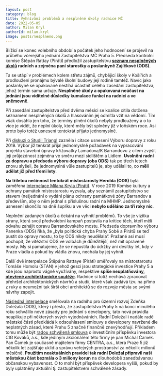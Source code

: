 ```yaml
---
layout: post
category: blog
title: Vyhnívání problémů a nesplněné úkoly radnice MČ
date: 2022-05-05
author: Milan Kryl
authorId: milan.kryl
image: posts/nesplneno.png
---
```


Blížící se konec volebního období a počátek jeho hodnocení se projevil na průběhu včerejšího jednání Zastupitelstva MČ Praha 5. Předseda kontrolní komise Štěpán Rattay (Piráti) předložil zastupitelstvu **[seznam nesplněných úkolů](https://usneseni.praha5.cz/#!Bod/92846) radních a zejména paní starostky a poslankyně Zajíčkové (ODS)**.  


Ta se utápí v problémech kolem střetu zájmů, chybějící školy v Košířích a prodloužení pronájmu bývalé školní budovy její rodině tamtéž. Navíc jako poslankyně se opakovaně nestíhá účastnit celého zasedání zastupitelstva, jehož termín sama určuje. **Nesplněné úkoly a opakovaná neúčast na jednání jsou viditelné důsledky kumulace funkcí na radnici a ve sněmovně**. 


Při zasedání zastupitelstva před dvěma měsíci se koalice cítila dotčena seznamem nesplněných úkolů a hlasováním jej odmítla vzít na vědomí. Tím však dosáhla jen toho, že termíny plnění úkolů nebyly prodlouženy a o to více je vidět, že neplní úkoly, které měly být splněny již v loňském roce. Asi proto bylo totéž usnesení tentokrát přijato jednomyslně.


Při [diskuzi o Studii Triangl](http://barrandov.org/zastupitele-resili-vyjezd-ze-sidliste-barrandov) zazněla i citace usnesení Výboru dopravy z roku 2019. Výbor již tenkrát přijal jednomyslně požadavek na vypracování projektu stavební úpravy křižovatky Lamačova/K Barrandovu z cílem zvýšit její průjezdnost zejména ve směru mezi sídlištěm a Lidlem. **Uvolnění radní za dopravu a předseda výboru dopravy (oba ODS)** tak po třech letech znovu slyšeli, že jednomyslná vůle zastupitelů je, aby udělali to, co **měli udělat již před třemi lety**. 


**Na tříletou nečinnost tentokrát místostarosty Herolda (ODS)** byla zaměřena [interpelace Milana Kryla (Piráti)](https://www.praha5.cz/interpelace/usneseni-komise-kultury-a-obnovy-pamatek-z-14-3-2019). V roce 2019 Komise kultury a ochrany památek místostarostu vyzvala, aby seznámil zastupitelstvo se stavem (ne)jednání o vydání plánu ochrany památkové zóny Barrandov a především, aby o něm jednal s příslušnou radní na MHMP. Jednomyslné usnesení skončilo na dně šuplíku a ve věci **nebylo uděláno za tři roky nic**.


Neplnění zadaných úkolů a čekání na vyhnití problémů. To vše je vizitka strany, která svojí předvolební kampaň postavila na kritice těch, kteří měli odvahu zahájit opravu Barrandovského mostu. Předseda dopravního výboru Panenka (ODS) říká, že „byla politická chyba Prahy Sobě a Pirátů se teď pustit do opravy mostu, to by ODS nikdy neudělala“. Pražané asi musí pochopit, že vítězství ODS ve volbách je důležitější, než mít opravené mosty. My si pamatujeme, že se nepustila do údržby ani desítky let, kdy v Praze vládla a pokud by vládla znovu, nechala by jej vyhnít.


Další dvě interpelace Štěpána Rattaye (Piráti) směřovaly na místostarostu Tomáše Homolu (STAN) v jehož gesci jsou strategické investice Prahy 5 a kde jsou naprosto vágně využívány, respektive **spíše neuplatňovány, [otevřené architektonické soutěže](https://www.praha5.cz/interpelace/architektonicka-soutez)**. Radnice si totiž nechává zpracovat přehršel architektonických návrhů a studií, které však zadává tzv. na přímo z ruky a neumožní tak širší obci architektů se do rozvoje města se svými návrhy zapojit.


[Následná interpelace](https://www.praha5.cz/interpelace/zasady-pro-spolupraci-s-investory) směřovala na radního pro územní rozvoj Zdeňka Doležala (ODS), který i přesto, že zastupitelstvo Prahy 5 na konci minulého roku schválilo nové zásady pro jednání s developery, tato nová pravidla neaplikuje při některých svých vyjednáváních. Radní Doležal i nadále radě městské části předkládá k odsouhlasení smlouvy s developery navržené dle neplatných zásad, které Prahu 5 značně finančně znevýhodňují. Příkladem tomu může být [radou schválená smlouva](https://usneseni.praha5.cz/usn/#!Bod/92612) o investičním příspěvku investora CIG Kováků, a.s., kde jediným akcionářem této firmy je pan Michal Čamek. Pan Čamek je současně majitelem firmy CENTRA, a.s., která Praze 5 již několik let zajišťuje uklid a správu veřejných prostranství za několik milionů měsíčně. **Použitím neaktuálních pravidel tak radní Doležal připravil naši městskou část bezmála o 3 miliony korun** na dlouhodobě zanedbávanou občanskou vybavenost. O to mohl být příspěvek developera vyšší, pokud by byly uplatněny aktuální tj. zastupitelstvem schválené zásady.

